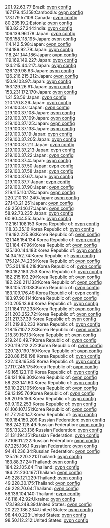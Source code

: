 201.92.63.77:Brazil: [ovpn config](vpn/201_92_63_77.ovpn)  
167.179.45.158:Cambodia: [ovpn config](vpn/167_179_45_158.ovpn)  
173.179.57.109:Canada: [ovpn config](vpn/173_179_57_109.ovpn)  
80.235.19.2:Estonia: [ovpn config](vpn/80_235_19_2.ovpn)  
183.82.27.244:India: [ovpn config](vpn/183_82_27_244.ovpn)  
106.139.96.178:Japan: [ovpn config](vpn/106_139_96_178.ovpn)  
106.158.118.195:Japan: [ovpn config](vpn/106_158_118_195.ovpn)  
114.142.5.98:Japan: [ovpn config](vpn/114_142_5_98.ovpn)  
114.189.92.79:Japan: [ovpn config](vpn/114_189_92_79.ovpn)  
118.241.144.186:Japan: [ovpn config](vpn/118_241_144_186.ovpn)  
119.169.149.227:Japan: [ovpn config](vpn/119_169_149_227.ovpn)  
124.215.44.217:Japan: [ovpn config](vpn/124_215_44_217.ovpn)  
126.129.98.63:Japan: [ovpn config](vpn/126_129_98_63.ovpn)  
126.216.215.212:Japan: [ovpn config](vpn/126_216_215_212.ovpn)  
150.9.103.97:Japan: [ovpn config](vpn/150_9_103_97.ovpn)  
153.129.26.91:Japan: [ovpn config](vpn/153_129_26_91.ovpn)  
153.231.172.170:Japan: [ovpn config](vpn/153_231_172_170.ovpn)  
1.21.53.56:Japan: [ovpn config](vpn/1_21_53_56.ovpn)  
210.170.8.26:Japan: [ovpn config](vpn/210_170_8_26.ovpn)  
219.100.37.1:Japan: [ovpn config](vpn/219_100_37_1.ovpn)  
219.100.37.108:Japan: [ovpn config](vpn/219_100_37_108.ovpn)  
219.100.37.109:Japan: [ovpn config](vpn/219_100_37_109.ovpn)  
219.100.37.125:Japan: [ovpn config](vpn/219_100_37_125.ovpn)  
219.100.37.138:Japan: [ovpn config](vpn/219_100_37_138.ovpn)  
219.100.37.19:Japan: [ovpn config](vpn/219_100_37_19.ovpn)  
219.100.37.205:Japan: [ovpn config](vpn/219_100_37_205.ovpn)  
219.100.37.211:Japan: [ovpn config](vpn/219_100_37_211.ovpn)  
219.100.37.213:Japan: [ovpn config](vpn/219_100_37_213.ovpn)  
219.100.37.22:Japan: [ovpn config](vpn/219_100_37_22.ovpn)  
219.100.37.4:Japan: [ovpn config](vpn/219_100_37_4.ovpn)  
219.100.37.50:Japan: [ovpn config](vpn/219_100_37_50.ovpn)  
219.100.37.58:Japan: [ovpn config](vpn/219_100_37_58.ovpn)  
219.100.37.67:Japan: [ovpn config](vpn/219_100_37_67.ovpn)  
219.100.37.7:Japan: [ovpn config](vpn/219_100_37_7.ovpn)  
219.100.37.90:Japan: [ovpn config](vpn/219_100_37_90.ovpn)  
219.115.110.178:Japan: [ovpn config](vpn/219_115_110_178.ovpn)  
220.210.131.240:Japan: [ovpn config](vpn/220_210_131_240.ovpn)  
27.143.21.251:Japan: [ovpn config](vpn/27_143_21_251.ovpn)  
49.250.146.17:Japan: [ovpn config](vpn/49_250_146_17.ovpn)  
58.92.73.235:Japan: [ovpn config](vpn/58_92_73_235.ovpn)  
60.90.44.55:Japan: [ovpn config](vpn/60_90_44_55.ovpn)  
112.161.108.153:Korea Republic of: [ovpn config](vpn/112_161_108_153.ovpn)  
118.33.35.16:Korea Republic of: [ovpn config](vpn/118_33_35_16.ovpn)  
119.192.225.86:Korea Republic of: [ovpn config](vpn/119_192_225_86.ovpn)  
121.146.154.134:Korea Republic of: [ovpn config](vpn/121_146_154_134.ovpn)  
121.184.47.96:Korea Republic of: [ovpn config](vpn/121_184_47_96.ovpn)  
125.130.144.183:Korea Republic of: [ovpn config](vpn/125_130_144_183.ovpn)  
14.34.152.74:Korea Republic of: [ovpn config](vpn/14_34_152_74.ovpn)  
175.124.74.235:Korea Republic of: [ovpn config](vpn/175_124_74_235.ovpn)  
175.201.184.218:Korea Republic of: [ovpn config](vpn/175_201_184_218.ovpn)  
180.182.183.253:Korea Republic of: [ovpn config](vpn/180_182_183_253.ovpn)  
182.215.193.29:Korea Republic of: [ovpn config](vpn/182_215_193_29.ovpn)  
182.226.211.133:Korea Republic of: [ovpn config](vpn/182_226_211_133.ovpn)  
183.105.20.138:Korea Republic of: [ovpn config](vpn/183_105_20_138.ovpn)  
183.109.176.49:Korea Republic of: [ovpn config](vpn/183_109_176_49.ovpn)  
183.97.90.114:Korea Republic of: [ovpn config](vpn/183_97_90_114.ovpn)  
210.205.13.94:Korea Republic of: [ovpn config](vpn/210_205_13_94.ovpn)  
211.184.117.238:Korea Republic of: [ovpn config](vpn/211_184_117_238.ovpn)  
211.203.252.72:Korea Republic of: [ovpn config](vpn/211_203_252_72.ovpn)  
211.217.37.39:Korea Republic of: [ovpn config](vpn/211_217_37_39.ovpn)  
211.219.80.233:Korea Republic of: [ovpn config](vpn/211_219_80_233.ovpn)  
218.157.107.223:Korea Republic of: [ovpn config](vpn/218_157_107_223.ovpn)  
218.39.157.13:Korea Republic of: [ovpn config](vpn/218_39_157_13.ovpn)  
219.240.49.7:Korea Republic of: [ovpn config](vpn/219_240_49_7.ovpn)  
220.119.212.222:Korea Republic of: [ovpn config](vpn/220_119_212_222.ovpn)  
220.120.190.159:Korea Republic of: [ovpn config](vpn/220_120_190_159.ovpn)  
220.88.158.198:Korea Republic of: [ovpn config](vpn/220_88_158_198.ovpn)  
222.108.165.85:Korea Republic of: [ovpn config](vpn/222_108_165_85.ovpn)  
27.117.245.175:Korea Republic of: [ovpn config](vpn/27_117_245_175.ovpn)  
49.165.123.116:Korea Republic of: [ovpn config](vpn/49_165_123_116.ovpn)  
58.121.169.30:Korea Republic of: [ovpn config](vpn/58_121_169_30.ovpn)  
58.233.141.60:Korea Republic of: [ovpn config](vpn/58_233_141_60.ovpn)  
59.10.221.105:Korea Republic of: [ovpn config](vpn/59_10_221_105.ovpn)  
59.13.195.76:Korea Republic of: [ovpn config](vpn/59_13_195_76.ovpn)  
59.20.95.156:Korea Republic of: [ovpn config](vpn/59_20_95_156.ovpn)  
59.9.192.253:Korea Republic of: [ovpn config](vpn/59_9_192_253.ovpn)  
61.106.107.151:Korea Republic of: [ovpn config](vpn/61_106_107_151.ovpn)  
61.77.250.147:Korea Republic of: [ovpn config](vpn/61_77_250_147.ovpn)  
109.184.150.209:Russian Federation: [ovpn config](vpn/109_184_150_209.ovpn)  
188.242.128.49:Russian Federation: [ovpn config](vpn/188_242_128_49.ovpn)  
195.133.23.136:Russian Federation: [ovpn config](vpn/195_133_23_136.ovpn)  
31.131.194.151:Russian Federation: [ovpn config](vpn/31_131_194_151.ovpn)  
77.106.11.222:Russian Federation: [ovpn config](vpn/77_106_11_222.ovpn)  
87.225.106.1:Russian Federation: [ovpn config](vpn/87_225_106_1.ovpn)  
94.41.236.34:Russian Federation: [ovpn config](vpn/94_41_236_34.ovpn)  
125.26.220.221:Thailand: [ovpn config](vpn/125_26_220_221.ovpn)  
183.88.37.24:Thailand: [ovpn config](vpn/183_88_37_24.ovpn)  
184.22.105.64:Thailand: [ovpn config](vpn/184_22_105_64.ovpn)  
184.22.230.167:Thailand: [ovpn config](vpn/184_22_230_167.ovpn)  
49.228.121.229:Thailand: [ovpn config](vpn/49_228_121_229.ovpn)  
49.228.30.175:Thailand: [ovpn config](vpn/49_228_30_175.ovpn)  
49.228.70.64:Thailand: [ovpn config](vpn/49_228_70_64.ovpn)  
58.136.104.140:Thailand: [ovpn config](vpn/58_136_104_140.ovpn)  
46.118.42.92:Ukraine: [ovpn config](vpn/46_118_42_92.ovpn)  
173.198.248.39:United States: [ovpn config](vpn/173_198_248_39.ovpn)  
20.222.136.234:United States: [ovpn config](vpn/20_222_136_234.ovpn)  
98.44.0.223:United States: [ovpn config](vpn/98_44_0_223.ovpn)  
98.50.112.212:United States: [ovpn config](vpn/98_50_112_212.ovpn)  
